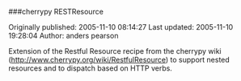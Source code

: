 ###cherrypy RESTResource

Originally published: 2005-11-10 08:14:27
Last updated: 2005-11-10 19:28:04
Author: anders pearson

Extension of the Restful Resource recipe from the cherrypy wiki (http://www.cherrypy.org/wiki/RestfulResource) to support nested resources and to dispatch based on HTTP verbs.